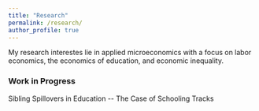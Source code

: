 ```yaml
---
title: "Research"
permalink: /research/
author_profile: true
---
```


My research interestes lie in applied microeconomics with a focus on labor economics, the economics of education, and economic inequality.

### Work in Progress
Sibling Spillovers in Education -- The Case of Schooling Tracks



